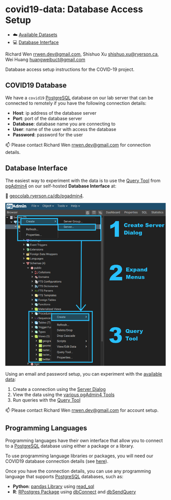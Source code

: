 # covid19-data: Database Access Setup

* :cloud: [Available Datasets](README.md#available-datasets)
* :computer: [Database Interface](https://geocolab.ryerson.ca/db/pgadmin4)

Richard Wen rrwen.dev@gmail.com, Shishuo Xu shishuo.xu@ryerson.ca, Wei Huang huangweibuct@gmail.com

Database access setup instructions for the COVID-19 project.

## COVID19 Database

We have a `covid19` [PostgreSQL](https://www.postgresql.org/) database on our lab server that can be connected to remotely if you have the following connection details:

* **Host**: ip address of the database server
* **Port**: port of the database server
* **Database**: database name you are connecting to
* **User**: name of the user with access the database
* **Password**: password for the user

:mailbox: Please contact Richard Wen rrwen.dev@gmail.com for connection details.

## Database Interface

The easiest way to experiment with the data is to use the [Query Tool](https://www.pgadmin.org/docs/pgadmin4/latest/query_tool.html) from [pgAdmin4](https://www.pgadmin.org/) on our self-hosted **Database Interface** at: 

:link: [geocolab.ryerson.ca/db/pgadmin4](https://geocolab.ryerson.ca/db/pgadmin4).

![Example of pgAdmin4 Interface](img/pgadmin4_example.png)

Using an email and password setup, you can experiment with the [available data](README.md#available-data):

1. Create a connection using the [Server Dialog](https://www.pgadmin.org/docs/pgadmin4/latest/server_dialog.html)
2. View the data using the [various pgAdmin4 Tools](https://www.pgadmin.org/docs/pgadmin4/4.19/editgrid.html)
3. Run queries with the [Query Tool](https://www.pgadmin.org/docs/pgadmin4/latest/query_tool.html)

:mailbox: Please contact Richard Wen rrwen.dev@gmail.com for account setup.

## Programming Languages

Programming languages have their own interface that allow you to connect to a [PostgreSQL](https://www.postgresql.org/) database using either a package or a library.

To use programming language libraries or packages, you will need our COVID19 database connection details (see [here](#covid19-database)).

Once you have the connection details, you can use any programming language that supports [PostgreSQL](https://www.postgresql.org/) databases, such as:

* **Python**: [pandas Library](https://pandas.pydata.org/docs/) using [read_sql](https://pandas.pydata.org/pandas-docs/stable/reference/api/pandas.read_sql.html?highlight=read#pandas.read_sql)
* **R**: [RPostgres Package](https://rpostgres.r-dbi.org/) using [dbConnect](https://rpostgres.r-dbi.org/reference/dbconnect-pqdriver-method) and [dbSendQuery](https://rpostgres.r-dbi.org/reference/postgres-query.html)



